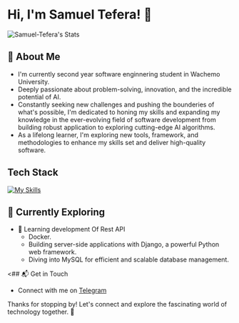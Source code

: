 # Hi, I'm Samuel Tefera! 👋

![Samuel-Tefera's Stats](https://github-readme-stats.vercel.app/api?username=Samuel-Tefera&theme=vue-dark&show_icons=true&hide_border=true&count_private=true)

## 🚀 About Me

- I'm currently second year software enginnering student in Wachemo University.
- Deeply passionate about problem-solving, innovation, and the incredible potential of AI.
- Constantly seeking new challenges and pushing the bounderies of what's possible, I'm dedicated to honing my skills and expanding my knowledge in the ever-evolving field of software development from building robust application to exploring cutting-edge AI algorithms.
- As a lifelong learner, I'm exploring new tools, framework, and methodologies to enhance my skills set and deliver high-quality software.

<!--## My Articles-->

## Tech Stack
[![My Skills](https://skillicons.dev/icons?i=py,cpp,js,html,css,docker,django,flask,postgres,sqlite)](https://skillicons.dev)

## 🌱 Currently Exploring

- 🚀 Learning development Of Rest API 
  - Docker.
  - Building server-side applications with Django, a powerful Python web framework.
  - Diving into MySQL for efficient and scalable database management.

 <!--## 🏆 Achievements

- 🌟 Completed Hacktoberfest 2023 - Contributed to open source projects and celebrated the spirit of collaboration.-->


<## 📬 Get in Touch
- Connect with me on [Telegram](https://t.me/samuelTefera7)

Thanks for stopping by! Let's connect and explore the fascinating world of technology together. 🚀

<!--
**Samuel-Tefera/Samuel-Tefera** is a ✨ _special_ ✨ repository because its `README.md` (this file) appears on your GitHub profile.

Here are some ideas to get you started:

- 🔭 I’m currently working on ...
- 🌱 I’m currently learning ...
- 👯 I’m looking to collaborate on ...
- 🤔 I’m looking for help with ...
- 💬 Ask me about ...
- 📫 How to reach me: ...
- 😄 Pronouns: ...
- ⚡ Fun fact: ...
-->
